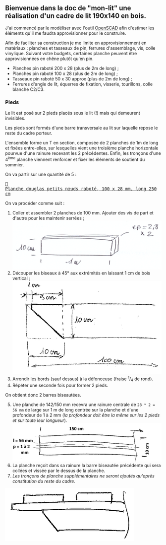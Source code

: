 ## Bienvenue dans la doc de "mon-lit" une réalisation d'un cadre de lit 190x140 en bois.

J'ai commencé par le modéliser avec l'outil [OpenSCAD](https://www.openscad.org/) 
afin d'estimer les éléments qu'il me faudra approvisionner pour le construire.

Afin de faciliter sa construction je me limite en approvisionnement en matériaux :
planches et tasseaux de pin, ferrures d'assemblage, vis, colle vinylique. 
Suivant votre budgets, certaines planche peuvent être approvisionnées en chêne plutôt qu'en pin.

- Planches pin raboté 200 x 28 (plus de 2m de long) ;
- Planches pin raboté 100 x 28 (plus de 2m de long) ;
- Tasseaux pin raboté 50 x 30 approx (plus de 2m de long) ;
- Ferrures d'angle de lit, équerres de fixation, visserie, tourillons, colle blanche C2/C3.

### Pieds

Le lit est posé sur 2 pieds placés sous le lit (!) mais qui demeurent invisibles.

Les pieds sont formés d'une barre transversale au lit sur laquelle repose le reste du cadre porteur.

L'ensemble forme un T en section, composée de 2 planches de 1m de long et fixées entre-elles, sur lesquelles vient une troisième planche horizontale pourvue d'une rainure recevant les 2 précédentes. Enfin, les tronçons d'une 4<sup>ème</sup> planche viennent renforcer et fixer les éléments de soutient du sommier.

On va partir sur une quantité de 5 :

[<pre>🛒 Planche douglas petits nœuds raboté, 100 x 28 mm, long 250 cm</pre>](https://www.leroymerlin.fr/v3/p/produits/planche-douglas-petits-noeuds-rabote-100x28-mm-long-250cm-e133258)

On va procéder comme suit :

1. Coller et assembler 2 planches de 100 mm. Ajouter des vis de part et d'autre pour les maintenir serrées ;
![](Pied1.png)
2. Découper les biseaux à 45° aux extrémités en laissant 1 cm de bois vertical ;
![](Pied2.png)
3. Arrondir les bords (sauf dessus) à la défonceuse (fraise <sup>1</sup>/<sub>4</sub> de rond).
4. Répéter une seconde fois pour former 2 pieds.

On obtient donc 2 barres biseautées.

5. Une planche de 142/150 mm recevra une rainure centrale de `28 * 2 = 56 mm` de large sur 1 m de long centrée sur la planche et d'une profondeur de 1 à 2 mm (_la profondeur doit être la même sur les 2 pieds et sur toute leur longueur_).
![](Pied3.png)
6. La planche reçoit dans sa rainure la barre biseautée précédente qui sera collées et vissée par le dessus de la planche.
7. _Les tronçons de planche supplémentaires ne seront ajoutés qu'après constitution du reste du cadre._

![](Pied4.png)














<!--
## Welcome to GitHub Pages

You can use the [editor on GitHub](https://github.com/Marcussacapuces91/mon-lit/edit/main/docs/index.md) to maintain and preview the content for your website in Markdown files.

Whenever you commit to this repository, GitHub Pages will run [Jekyll](https://jekyllrb.com/) to rebuild the pages in your site, from the content in your Markdown files.

### Markdown

Markdown is a lightweight and easy-to-use syntax for styling your writing. It includes conventions for

```markdown
Syntax highlighted code block

# Header 1
## Header 2
### Header 3

- Bulleted
- List

1. Numbered
2. List

**Bold** and _Italic_ and `Code` text

[Link](url) and ![Image](src)
```

For more details see [GitHub Flavored Markdown](https://guides.github.com/features/mastering-markdown/).

### Jekyll Themes

Your Pages site will use the layout and styles from the Jekyll theme you have selected in your [repository settings](https://github.com/Marcussacapuces91/mon-lit/settings). The name of this theme is saved in the Jekyll `_config.yml` configuration file.

### Support or Contact

Having trouble with Pages? Check out our [documentation](https://docs.github.com/categories/github-pages-basics/) or [contact support](https://github.com/contact) and we’ll help you sort it out.


-->